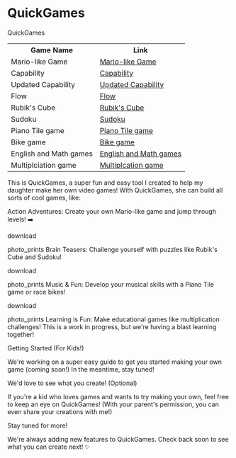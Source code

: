 # QuickGames
QuickGames



<table>
  <tr>
    <th>Game Name</th>
    <th>Link</th>
  </tr>
  <tr>
    <td>Mario-like Game</td>
    <td><a href="https://codewiper.github.io/QuickGames/Mariolike.html">Mario-like Game</a></td>
  </tr>
  <tr>
    <td>Capability</td>
    <td><a href="https://codewiper.github.io/QuickGames/capability.html">Capability</a></td>
  </tr>
  <tr>
    <td>Updated Capability</td>
    <td><a href="https://codewiper.github.io/QuickGames/clientcapability2.html">Updated Capability</a></td>
  </tr>
  <tr>
    <td>Flow</td>
    <td><a href="https://codewiper.github.io/QuickGames/flow.html">Flow</a></td>
  </tr>
  <tr>
    <td>Rubik's Cube</td>
    <td><a href="https://codewiper.github.io/QuickGames/rubicscube.html">Rubik's Cube</a></td>
  </tr>
  <tr>
    <td>Sudoku</td>
    <td><a href="https://codewiper.github.io/QuickGames/sodoku.html">Sudoku</a></td>
  </tr>
  <tr>
    <td>Piano Tile game</td>
    <td><a href="https://codewiper.github.io/QuickGames/pianogame.html">Piano Tile game</a></td>
  </tr>
  <tr>
    <td>Bike game</td>
    <td><a href="https://codewiper.github.io/QuickGames/bikegame.html">Bike game</a></td>
  </tr>
  <tr>
    <td>English and Math games</td>
    <td><a href="https://codewiper.github.io/prishasquizgame/main.html">English and Math games</a></td>
  </tr>
  <tr>
    <td>Multiplciation game</td>
    <td><a href="https://codewiper.github.io/QuickGames/multiplicationgame.html">Multiplcation game</a></td>
  </tr>
</table>


This is QuickGames, a super fun and easy tool I created to help my daughter make her own video games!   With QuickGames, she can build all sorts of cool games, like:

Action Adventures: Create your own Mario-like game and jump through levels! ➡️


download

photo_prints
Brain Teasers: Challenge yourself with puzzles like Rubik's Cube and Sudoku!


download

photo_prints
Music & Fun: Develop your musical skills with a Piano Tile game or race bikes! ️


download

photo_prints
Learning is Fun: Make educational games like multiplication challenges!
This is a work in progress, but we're having a blast learning together!

Getting Started (For Kids!)

We're working on a super easy guide to get you started making your own game  (coming soon!)   In the meantime, stay tuned!

We'd love to see what you create! (Optional)

If you're a kid who loves games and wants to try making your own, feel free to keep an eye on QuickGames!  (With your parent's permission, you can even share your creations with me!)

Stay tuned for more!

We're always adding new features to QuickGames.  Check back soon to see what you can create next! ✨
